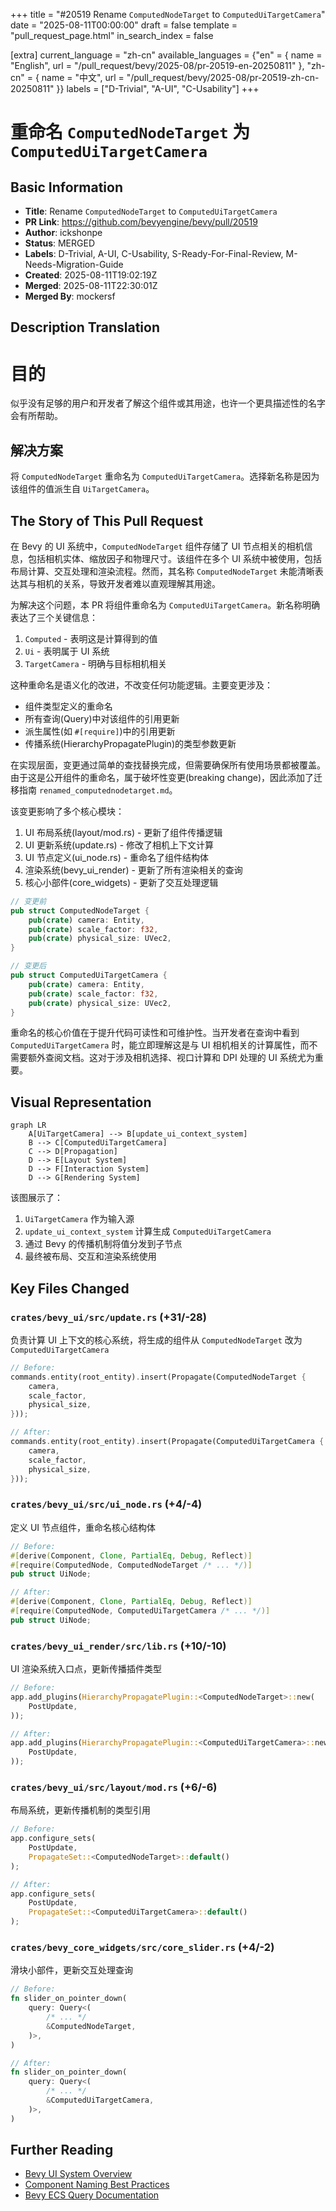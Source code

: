+++
title = "#20519 Rename `ComputedNodeTarget` to `ComputedUiTargetCamera`"
date = "2025-08-11T00:00:00"
draft = false
template = "pull_request_page.html"
in_search_index = false

[extra]
current_language = "zh-cn"
available_languages = {"en" = { name = "English", url = "/pull_request/bevy/2025-08/pr-20519-en-20250811" }, "zh-cn" = { name = "中文", url = "/pull_request/bevy/2025-08/pr-20519-zh-cn-20250811" }}
labels = ["D-Trivial", "A-UI", "C-Usability"]
+++

# 重命名 `ComputedNodeTarget` 为 `ComputedUiTargetCamera`

## Basic Information
- **Title**: Rename `ComputedNodeTarget` to `ComputedUiTargetCamera`
- **PR Link**: https://github.com/bevyengine/bevy/pull/20519
- **Author**: ickshonpe
- **Status**: MERGED
- **Labels**: D-Trivial, A-UI, C-Usability, S-Ready-For-Final-Review, M-Needs-Migration-Guide
- **Created**: 2025-08-11T19:02:19Z
- **Merged**: 2025-08-11T22:30:01Z
- **Merged By**: mockersf

## Description Translation
# 目的

似乎没有足够的用户和开发者了解这个组件或其用途，也许一个更具描述性的名字会有所帮助。

## 解决方案

将 `ComputedNodeTarget` 重命名为 `ComputedUiTargetCamera`。选择新名称是因为该组件的值派生自 `UiTargetCamera`。

## The Story of This Pull Request

在 Bevy 的 UI 系统中，`ComputedNodeTarget` 组件存储了 UI 节点相关的相机信息，包括相机实体、缩放因子和物理尺寸。该组件在多个 UI 系统中被使用，包括布局计算、交互处理和渲染流程。然而，其名称 `ComputedNodeTarget` 未能清晰表达其与相机的关系，导致开发者难以直观理解其用途。

为解决这个问题，本 PR 将组件重命名为 `ComputedUiTargetCamera`。新名称明确表达了三个关键信息：
1. `Computed` - 表明这是计算得到的值
2. `Ui` - 表明属于 UI 系统
3. `TargetCamera` - 明确与目标相机相关

这种重命名是语义化的改进，不改变任何功能逻辑。主要变更涉及：
- 组件类型定义的重命名
- 所有查询(Query)中对该组件的引用更新
- 派生属性(如 `#[require]`)中的引用更新
- 传播系统(HierarchyPropagatePlugin)的类型参数更新

在实现层面，变更通过简单的查找替换完成，但需要确保所有使用场景都被覆盖。由于这是公开组件的重命名，属于破坏性变更(breaking change)，因此添加了迁移指南 `renamed_computednodetarget.md`。

该变更影响了多个核心模块：
1. UI 布局系统(layout/mod.rs) - 更新了组件传播逻辑
2. UI 更新系统(update.rs) - 修改了相机上下文计算
3. UI 节点定义(ui_node.rs) - 重命名了组件结构体
4. 渲染系统(bevy_ui_render) - 更新了所有渲染相关的查询
5. 核心小部件(core_widgets) - 更新了交互处理逻辑

```rust
// 变更前
pub struct ComputedNodeTarget {
    pub(crate) camera: Entity,
    pub(crate) scale_factor: f32,
    pub(crate) physical_size: UVec2,
}

// 变更后
pub struct ComputedUiTargetCamera {
    pub(crate) camera: Entity,
    pub(crate) scale_factor: f32,
    pub(crate) physical_size: UVec2,
}
```

重命名的核心价值在于提升代码可读性和可维护性。当开发者在查询中看到 `ComputedUiTargetCamera` 时，能立即理解这是与 UI 相机相关的计算属性，而不需要额外查阅文档。这对于涉及相机选择、视口计算和 DPI 处理的 UI 系统尤为重要。

## Visual Representation

```mermaid
graph LR
    A[UiTargetCamera] --> B[update_ui_context_system]
    B --> C[ComputedUiTargetCamera]
    C --> D[Propagation]
    D --> E[Layout System]
    D --> F[Interaction System]
    D --> G[Rendering System]
```

该图展示了：
1. `UiTargetCamera` 作为输入源
2. `update_ui_context_system` 计算生成 `ComputedUiTargetCamera`
3. 通过 Bevy 的传播机制将值分发到子节点
4. 最终被布局、交互和渲染系统使用

## Key Files Changed

### `crates/bevy_ui/src/update.rs` (+31/-28)
负责计算 UI 上下文的核心系统，将生成的组件从 `ComputedNodeTarget` 改为 `ComputedUiTargetCamera`

```rust
// Before:
commands.entity(root_entity).insert(Propagate(ComputedNodeTarget {
    camera,
    scale_factor,
    physical_size,
}));

// After:
commands.entity(root_entity).insert(Propagate(ComputedUiTargetCamera {
    camera,
    scale_factor,
    physical_size,
}));
```

### `crates/bevy_ui/src/ui_node.rs` (+4/-4)
定义 UI 节点组件，重命名核心结构体

```rust
// Before:
#[derive(Component, Clone, PartialEq, Debug, Reflect)]
#[require(ComputedNode, ComputedNodeTarget /* ... */)]
pub struct UiNode;

// After:
#[derive(Component, Clone, PartialEq, Debug, Reflect)]
#[require(ComputedNode, ComputedUiTargetCamera /* ... */)]
pub struct UiNode;
```

### `crates/bevy_ui_render/src/lib.rs` (+10/-10)
UI 渲染系统入口点，更新传播插件类型

```rust
// Before:
app.add_plugins(HierarchyPropagatePlugin::<ComputedNodeTarget>::new(
    PostUpdate,
));

// After:
app.add_plugins(HierarchyPropagatePlugin::<ComputedUiTargetCamera>::new(
    PostUpdate,
));
```

### `crates/bevy_ui/src/layout/mod.rs` (+6/-6)
布局系统，更新传播机制的类型引用

```rust
// Before:
app.configure_sets(
    PostUpdate,
    PropagateSet::<ComputedNodeTarget>::default()
);

// After:
app.configure_sets(
    PostUpdate,
    PropagateSet::<ComputedUiTargetCamera>::default()
);
```

### `crates/bevy_core_widgets/src/core_slider.rs` (+4/-2)
滑块小部件，更新交互处理查询

```rust
// Before:
fn slider_on_pointer_down(
    query: Query<(
        /* ... */
        &ComputedNodeTarget,
    )>,
)

// After:
fn slider_on_pointer_down(
    query: Query<(
        /* ... */
        &ComputedUiTargetCamera,
    )>,
)
```

## Further Reading
- [Bevy UI System Overview](https://bevyengine.org/learn/book/features/ui/)
- [Component Naming Best Practices](https://rust-lang.github.io/api-guidelines/naming.html)
- [Bevy ECS Query Documentation](https://docs.rs/bevy_ecs/latest/bevy_ecs/system/struct.Query.html)